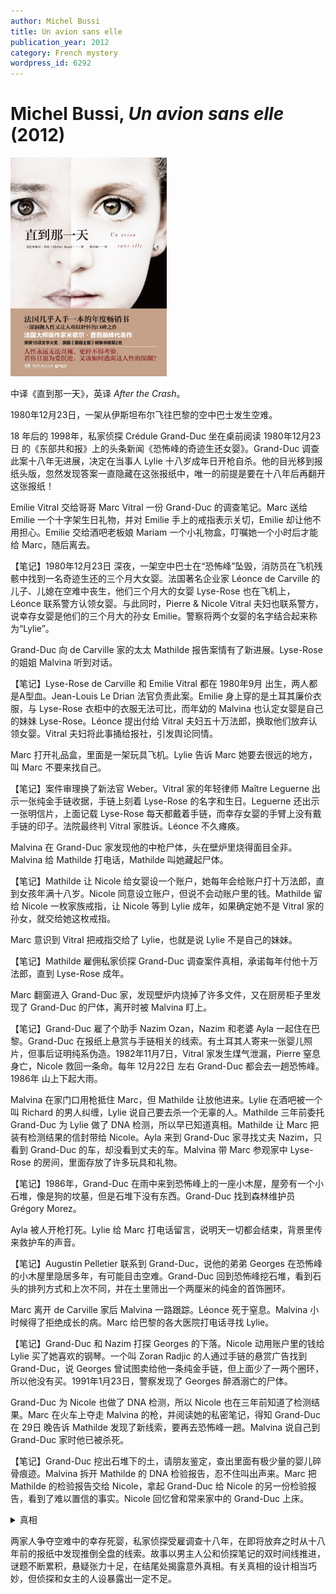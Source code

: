 ```yaml
---
author: Michel Bussi
title: Un avion sans elle
publication_year: 2012
category: French mystery
wordpress_id: 6292
---
```


# Michel Bussi, <i>Un avion sans elle</i> (2012)

<img src=images/2012_cover.jpg width=250/>

中译《直到那一天》，英译 <i>After the Crash</i>。

1980年12月23日，一架从伊斯坦布尔飞往巴黎的空中巴士发生空难。

18 年后的 1998年，私家侦探 Crédule Grand-Duc 坐在桌前阅读 1980年12月23日 的《东部共和报》上的头条新闻《恐怖峰的奇迹生还女婴》。Grand-Duc 调查此案十八年无进展，决定在当事人 Lylie 十八岁成年日开枪自杀。他的目光移到报纸头版，忽然发现答案一直隐藏在这张报纸中，唯一的前提是要在十八年后再翻开这张报纸！

Emilie Vitral 交给哥哥 Marc Vitral 一份 Grand-Duc 的调查笔记。Marc 送给 Emilie 一个十字架生日礼物，并对 Emilie 手上的戒指表示关切，Emilie 却让他不用担心。Emilie 交给酒吧老板娘 Mariam 一个小礼物盒，叮嘱她一个小时后才能给 Marc，随后离去。

【笔记】1980年12月23日 深夜，一架空中巴士在“恐怖峰”坠毁，消防员在飞机残骸中找到一名奇迹生还的三个月大女婴。法国著名企业家 Léonce de Carville 的儿子、儿媳在空难中丧生，他们三个月大的女婴 Lyse-Rose 也在飞机上，Léonce 联系警方认领女婴。与此同时，Pierre & Nicole Vitral 夫妇也联系警方，说幸存女婴是他们的三个月大的孙女 Emilie。警察将两个女婴的名字结合起来称为“Lylie”。

Grand-Duc 向 de Carville 家的太太 Mathilde 报告案情有了新进展。Lyse-Rose 的姐姐 Malvina 听到对话。

【笔记】Lyse-Rose de Carville 和 Emilie Vitral 都在 1980年9月 出生，两人都是A型血。Jean-Louis Le Drian 法官负责此案。Emilie 身上穿的是土耳其廉价衣服，与 Lyse-Rose 衣柜中的衣服无法可比，而年幼的 Malvina 也认定女婴是自己的妹妹 Lyse-Rose。Léonce 提出付给 Vitral 夫妇五十万法郎，换取他们放弃认领女婴。Vitral 夫妇将此事捅给报社，引发舆论同情。

Marc 打开礼品盒，里面是一架玩具飞机。Lylie 告诉 Marc 她要去很远的地方，叫 Marc 不要来找自己。

【笔记】案件审理换了新法官 Weber。Vitral 家的年轻律师 Maître Leguerne 出示一张纯金手链收据，手链上刻着 Lyse-Rose 的名字和生日。Leguerne 还出示一张明信片，上面记载 Lyse-Rose 每天都戴着手链，而幸存女婴的手臂上没有戴手链的印子。法院最终判 Vitral 家胜诉。Léonce 不久瘫痪。

Malvina 在 Grand-Duc 家发现他的中枪尸体，头在壁炉里烧得面目全非。Malvina 给 Mathilde 打电话，Mathilde 叫她藏起尸体。

【笔记】Mathilde 让 Nicole 给女婴设一个账户，她每年会给账户打十万法郎，直到女孩年满十八岁。Nicole 同意设立账户，但说不会动账户里的钱。Mathilde 留给 Nicole 一枚家族戒指，让 Nicole 等到 Lylie 成年，如果确定她不是 Vitral 家的孙女，就交给她这枚戒指。

Marc 意识到 Vitral 把戒指交给了 Lylie，也就是说 Lylie 不是自己的妹妹。

【笔记】Mathilde 雇佣私家侦探 Grand-Duc 调查案件真相，承诺每年付他十万法郎，直到 Lyse-Rose 成年。

Marc 翻窗进入 Grand-Duc 家，发现壁炉内烧掉了许多文件，又在厨房柜子里发现了 Grand-Duc 的尸体，离开时被 Malvina 盯上。

【笔记】Grand-Duc 雇了个助手 Nazim Ozan，Nazim 和老婆 Ayla 一起住在巴黎。Grand-Duc 在报纸上悬赏与手链相关的线索。有土耳其人寄来一张婴儿照片，但事后证明纯系伪造。1982年11月7日，Vitral 家发生煤气泄漏，Pierre 窒息身亡，Nicole 救回一条命。每年 12月22日 左右 Grand-Duc 都会去一趟恐怖峰。1986年 山上下起大雨。

Malvina 在家门口用枪抵住 Marc，但 Mathilde 让放他进来。Lylie 在酒吧被一个叫 Richard 的男人纠缠，Lylie 说自己要去杀一个无辜的人。Mathilde 三年前委托 Grand-Duc 为 Lylie 做了 DNA 检测，所以早已知道真相。Mathilde 让 Marc 把装有检测结果的信封带给 Nicole。Ayla 来到 Grand-Duc 家寻找丈夫 Nazim，只看到 Grand-Duc 的车，却没看到丈夫的车。Malvina 带 Marc 参观家中 Lyse-Rose 的房间，里面存放了许多玩具和礼物。

【笔记】1986年，Grand-Duc 在雨中来到恐怖峰上的一座小木屋，屋旁有一个小石堆，像是狗的坟墓，但是石堆下没有东西。Grand-Duc 找到森林维护员 Grégory Morez。

Ayla 被人开枪打死。Lylie 给 Marc 打电话留言，说明天一切都会结束，背景里传来救护车的声音。

【笔记】Augustin Pelletier 联系到 Grand-Duc，说他的弟弟 Georges 在恐怖峰的小木屋里隐居多年，有可能目击空难。Grand-Duc 回到恐怖峰挖石堆，看到石头的排列方式和上次不同，并在土里筛出一个两厘米的纯金的首饰圈环。

Marc 离开 de Carville 家后 Malvina 一路跟踪。Léonce 死于窒息。Malvina 小时候得了拒绝成长的病。Marc 给巴黎的各大医院打电话寻找 Lylie。

【笔记】Grand-Duc 和 Nazim 打探 Georges 的下落。Nicole 动用账户里的钱给 Lylie 买了她喜欢的钢琴。一个叫 Zoran Radjic 的人通过手链的悬赏广告找到 Grand-Duc，说 Georges 曾试图卖给他一条纯金手链，但上面少了一两个圈环，所以他没有买。1991年1月23日，警察发现了 Georges 醉酒溺亡的尸体。

Grand-Duc 为 Nicole 也做了 DNA 检测，所以 Nicole 也在三年前知道了检测结果。Marc 在火车上夺走 Malvina 的枪，并阅读她的私密笔记，得知 Grand-Duc 在 29日 晚告诉 Mathilde 发现了新线索，要再去恐怖峰一趟。Malvina 说自己到 Grand-Duc 家时他已被杀死。

【笔记】Grand-Duc 挖出石堆下的土，请朋友鉴定，查出里面有极少量的婴儿碎骨痕迹。Malvina 拆开 Mathilde 的 DNA 检验报告，忍不住叫出声来。Marc 把 Mathilde 的检验报告交给 Nicole，拿起 Grand-Duc 给 Nicole 的另一份检验报告，看到了难以置信的事实。Nicole 回忆曾和常来家中的 Grand-Duc 上床。

<details><summary>真相</summary>
两份报告的结果都是 DNA 不符合，所以 Lylie 既不是 Vitral 家的孩子，也不是 de Carville 家的孩子！Grand-Duc 在笔记中记述自己 1982年11月7日 在土耳其看到内政部的官员带着妻小在海边玩耍，但那天正值土耳其大选，所以他在撒谎。Grand-Duc 那天其实在法国，受 Léonce 委托造成 Vitral 家煤气泄漏，害死了 Pierre。Grand-Duc 在家中与 Nazim 发生争执，开枪打死 Nazim，把尸体伪装成自己，后来又杀死了寻找丈夫的 Ayla。Mathilde 杀死 Léonce 后自杀。

在 1980年12月23日 的《东部共和报》头版上除了空难新闻，还刊登了一则十八岁少女 Mélanie Belvoir 的寻人启事，而 Mélanie 长得和十八岁的 Lylie 一模一样！Mélanie 十八岁时在恐怖峰做实习生，怀了 Grégory Morez 的孩子后被抛弃。Mélanie 生下婴儿后与 Georges 一起住在小木屋。空难当晚，Mélanie 给自己的女儿换上在空难中死亡的婴儿的衣服，确认她被消防员带走，并把死婴埋在石堆下。Georges 扯下了死婴手腕上的手链。Mélanie 后来当上了护士，每年去恐怖峰给死婴扫墓，1987年 发现石堆被人动过，于是清空坟墓，转移死婴。

结尾 Grand-Duc 想要杀死 Marc 灭口，被及时赶到的 Malvina 一枪打死。Lylie 怀上了 Marc 的孩子，在医院堕胎，Marc 说服她生下小孩。
</details>

两家人争夺空难中的幸存死婴，私家侦探受雇调查十八年，在即将放弃之时从十八年前的报纸中发现推倒全盘的线索。故事以男主人公和侦探笔记的双时间线推进，谜题不断累积，悬疑张力十足，在结尾处揭露意外真相。有关真相的设计相当巧妙，但侦探和女主的人设暴露出一定不足。